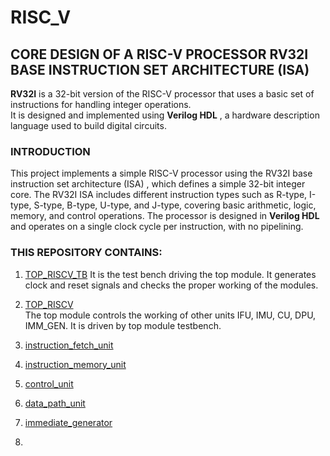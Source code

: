 # RISC_V

## CORE DESIGN OF A RISC-V PROCESSOR RV32I BASE INSTRUCTION SET ARCHITECTURE (ISA)

**RV32I** is a 32-bit version of the RISC-V processor that uses a basic set of instructions for handling integer operations.   
It is designed and implemented using **Verilog HDL** , a hardware description language used to build digital circuits.  

### INTRODUCTION
This project implements a simple RISC-V processor using the RV32I base instruction set architecture (ISA) , which defines a simple 32-bit integer core.
The RV32I ISA includes different instruction types such as R-type, I-type, S-type, B-type, U-type, and J-type, covering basic arithmetic, logic, memory, and control operations.
The processor is designed in **Verilog HDL** and operates on a single clock cycle per instruction, with no pipelining.  

### THIS REPOSITORY CONTAINS:
1. [TOP_RISCV_TB]()
It is the test bench driving the top module. It generates clock and reset signals and checks the proper working of the modules.  
   
3. [TOP_RISCV](https://github.com/ShankhalikaMallick/RISC_V/blob/main/TOP_RISCV.v)   
The top module controls the working of other units IFU, IMU, CU, DPU, IMM_GEN. It is driven by top module testbench.  

4. [instruction_fetch_unit]()
5. [instruction_memory_unit]()
6. [control_unit]()
7. [data_path_unit]()
8. [immediate_generator]()
9. 
